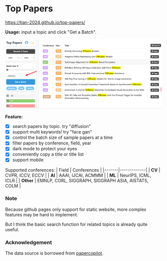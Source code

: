 # Top Papers


https://tian-2024.github.io/top-papers/

**Usage:** input a topic and click "Get a Batch".

![image](image.png)


**Feature:**
- [x] search papers by topic. try "diffusion"
- [x] support multi keywords! try "face gan"
- [x] control the batch size of sample papers at a time
- [x] filter papers by conference, field, year
- [x] dark mode to protect your eyes
- [x] conveniently copy a title or title list
- [x] support mobile

Supported conferences:
| Field | Conferences |
|-------|-------------|
| **CV** | CVPR, ICCV, ECCV |
| **AI** | AAAI, IJCAI, ACMMM |
| **ML** | NeurIPS, ICML, ICLR |
| **Other** | EMNLP, CORL, SIGGRAPH, SIGGRAPH ASIA, AISTATS, COLM |

### Note

Because github pages only support for static website, more complex features may be hard to implement.

But I think the basic search function for related topics is already quite useful.

### Acknowledgement

The data source is borrowed from [papercopilot](https://github.com/papercopilot/paperlists).



